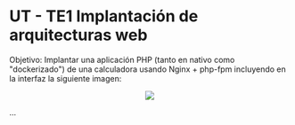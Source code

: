# UT - TE1 Implantación de arquitecturas web

Objetivo: Implantar una aplicación PHP (tanto en nativo como "dockerizado") de una calculadora usando Nginx + php-fpm incluyendo en la interfaz la siguiente imagen:

<div align=center>
  <img src="https://github.com/sdelquin/dpl/blob/main/ut2/te1/images/calculadora.png">
</div>

...
